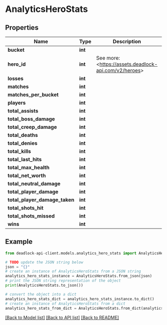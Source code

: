 # AnalyticsHeroStats


## Properties

Name | Type | Description | Notes
------------ | ------------- | ------------- | -------------
**bucket** | **int** |  | [optional] 
**hero_id** | **int** | See more: &lt;https://assets.deadlock-api.com/v2/heroes&gt; | 
**losses** | **int** |  | 
**matches** | **int** |  | 
**matches_per_bucket** | **int** |  | 
**players** | **int** |  | 
**total_assists** | **int** |  | 
**total_boss_damage** | **int** |  | 
**total_creep_damage** | **int** |  | 
**total_deaths** | **int** |  | 
**total_denies** | **int** |  | 
**total_kills** | **int** |  | 
**total_last_hits** | **int** |  | 
**total_max_health** | **int** |  | 
**total_net_worth** | **int** |  | 
**total_neutral_damage** | **int** |  | 
**total_player_damage** | **int** |  | 
**total_player_damage_taken** | **int** |  | 
**total_shots_hit** | **int** |  | 
**total_shots_missed** | **int** |  | 
**wins** | **int** |  | 

## Example

```python
from deadlock-api-client.models.analytics_hero_stats import AnalyticsHeroStats

# TODO update the JSON string below
json = "{}"
# create an instance of AnalyticsHeroStats from a JSON string
analytics_hero_stats_instance = AnalyticsHeroStats.from_json(json)
# print the JSON string representation of the object
print(AnalyticsHeroStats.to_json())

# convert the object into a dict
analytics_hero_stats_dict = analytics_hero_stats_instance.to_dict()
# create an instance of AnalyticsHeroStats from a dict
analytics_hero_stats_from_dict = AnalyticsHeroStats.from_dict(analytics_hero_stats_dict)
```
[[Back to Model list]](../README.md#documentation-for-models) [[Back to API list]](../README.md#documentation-for-api-endpoints) [[Back to README]](../README.md)


